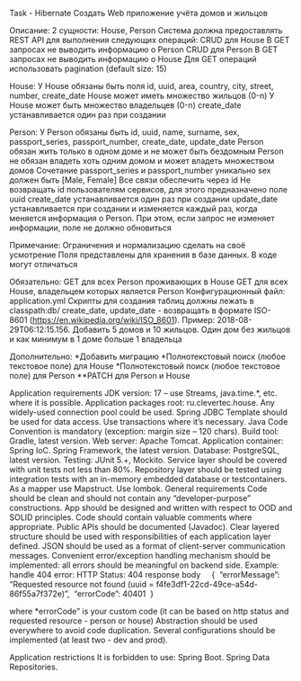 Task - Hibernate
Создать Web приложение учёта домов и жильцов

Описание:
2 сущности: House, Person
Система должна предоставлять REST API для выполнения следующих операций:
CRUD для House
В GET запросах не выводить информацию о Person
CRUD для Person
В GET запросах не выводить информацию о House
Для GET операций использовать pagination (default size: 15)

House:
У House обязаны быть поля id, uuid, area, country, city, street, number, create_date
House может иметь множество жильцов (0-n)
У House может быть множество владельцев (0-n)
create_date устанавливается один раз при создании

Person: 
У Person обязаны быть id, uuid, name, surname, sex, passport_series, passport_number, create_date, update_date
Person обязан жить только в одном доме и не может быть бездомным
Person не обязан владеть хоть одним домом и может владеть множеством домов
Сочетание passport_series и passport_number уникально
sex должен быть [Male, Female]
Все связи обеспечить через id
Не возвращать id пользователям сервисов, для этого предназначено поле uuid
create_date устанавливается один раз при создании
update_date устанавливается при создании и изменяется каждый раз, когда меняется информация о Person. При этом, если запрос не изменяет информации, поле не должно обновиться

Примечание: 
Ограничения и нормализацию сделать на своё усмотрение
Поля представлены для хранения в базе данных. В коде могут отличаться

Обязательно:
GET для всех Person проживающих в House
GET для всех House, владельцем которых является Person
Конфигурационный файл: application.yml
Скрипты для создания таблиц должны лежать в classpath:db/
create_date, update_date - возвращать в формате ISO-8601 (https://en.wikipedia.org/wiki/ISO_8601). Пример: 2018-08-29T06:12:15.156.
Добавить 5 домов и 10 жильцов. Один дом без жильцов и как минимум в 1 доме больше 1 владельца




Дополнительно:
*Добавить миграцию
*Полнотекстовый поиск (любое текстовое поле) для House
*Полнотекстовый поиск (любое текстовое поле) для Person
**PATCH для Person и House

Application requirements
JDK version: 17 – use Streams, java.time.*, etc. where it is possible.
Application packages root: ru.clevertec.house.
Any widely-used connection pool could be used.
Spring JDBC Template should be used for data access.
Use transactions where it’s necessary.
Java Code Convention is mandatory (exception: margin size – 120 chars).
Build tool: Gradle, latest version.
Web server: Apache Tomcat.
Application container: Spring IoC. Spring Framework, the latest version.
Database: PostgreSQL, latest version.
Testing: JUnit 5.+, Mockito.
Service layer should be covered with unit tests not less than 80%.
Repository layer should be tested using integration tests with an in-memory embedded database or testcontainers.
As a mapper use Mapstruct.
Use lombok.
General requirements
Code should be clean and should not contain any “developer-purpose” constructions.
App should be designed and written with respect to OOD and SOLID principles.
Code should contain valuable comments where appropriate.
Public APIs should be documented (Javadoc).
Clear layered structure should be used with responsibilities of each application layer defined.
JSON should be used as a format of client-server communication messages.
Convenient error/exception handling mechanism should be implemented: all errors should be meaningful on backend side. Example: handle 404 error:
HTTP Status: 404
response body    
{
 “errorMessage”: “Requested resource not found (uuid = f4fe3df1-22cd-49ce-a54d-86f55a7f372e)”,
 “errorCode”: 40401
 }

where *errorCode” is your custom code (it can be based on http status and requested resource - person or house)
Abstraction should be used everywhere to avoid code duplication.
Several configurations should be implemented (at least two - dev and prod).

Application restrictions
It is forbidden to use:
Spring Boot.
Spring Data Repositories.

